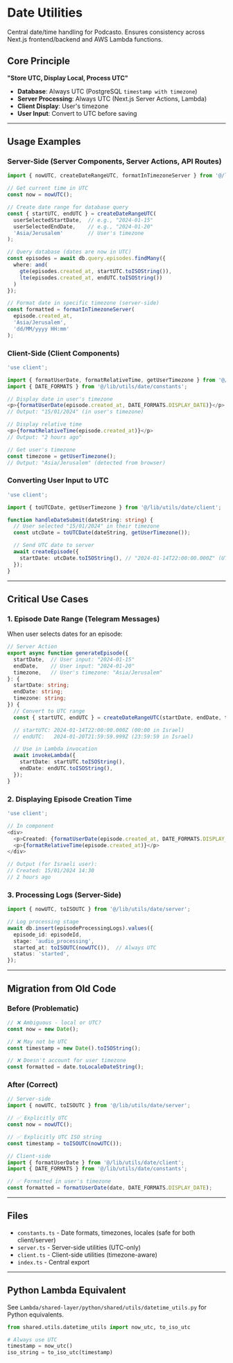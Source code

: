 # Date Utilities

Central date/time handling for Podcasto. Ensures consistency across Next.js frontend/backend and AWS Lambda functions.

## Core Principle

**"Store UTC, Display Local, Process UTC"**

- **Database**: Always UTC (PostgreSQL `timestamp with timezone`)
- **Server Processing**: Always UTC (Next.js Server Actions, Lambda)
- **Client Display**: User's timezone
- **User Input**: Convert to UTC before saving

---

## Usage Examples

### Server-Side (Server Components, Server Actions, API Routes)

```typescript
import { nowUTC, createDateRangeUTC, formatInTimezoneServer } from '@/lib/utils/date/server';

// Get current time in UTC
const now = nowUTC();

// Create date range for database query
const { startUTC, endUTC } = createDateRangeUTC(
  userSelectedStartDate,  // e.g., "2024-01-15"
  userSelectedEndDate,    // e.g., "2024-01-20"
  'Asia/Jerusalem'        // User's timezone
);

// Query database (dates are now in UTC)
const episodes = await db.query.episodes.findMany({
  where: and(
    gte(episodes.created_at, startUTC.toISOString()),
    lte(episodes.created_at, endUTC.toISOString())
  )
});

// Format date in specific timezone (server-side)
const formatted = formatInTimezoneServer(
  episode.created_at,
  'Asia/Jerusalem',
  'dd/MM/yyyy HH:mm'
);
```

### Client-Side (Client Components)

```typescript
'use client';

import { formatUserDate, formatRelativeTime, getUserTimezone } from '@/lib/utils/date/client';
import { DATE_FORMATS } from '@/lib/utils/date/constants';

// Display date in user's timezone
<p>{formatUserDate(episode.created_at, DATE_FORMATS.DISPLAY_DATE)}</p>
// Output: "15/01/2024" (in user's timezone)

// Display relative time
<p>{formatRelativeTime(episode.created_at)}</p>
// Output: "2 hours ago"

// Get user's timezone
const timezone = getUserTimezone();
// Output: "Asia/Jerusalem" (detected from browser)
```

### Converting User Input to UTC

```typescript
'use client';

import { toUTCDate, getUserTimezone } from '@/lib/utils/date/client';

function handleDateSubmit(dateString: string) {
  // User selected "15/01/2024" in their timezone
  const utcDate = toUTCDate(dateString, getUserTimezone());

  // Send UTC date to server
  await createEpisode({
    startDate: utcDate.toISOString(), // "2024-01-14T22:00:00.000Z" (UTC)
  });
}
```

---

## Critical Use Cases

### 1. Episode Date Range (Telegram Messages)

When user selects dates for an episode:

```typescript
// Server Action
export async function generateEpisode({
  startDate,  // User input: "2024-01-15"
  endDate,    // User input: "2024-01-20"
  timezone,   // User's timezone: "Asia/Jerusalem"
}: {
  startDate: string;
  endDate: string;
  timezone: string;
}) {
  // Convert to UTC range
  const { startUTC, endUTC } = createDateRangeUTC(startDate, endDate, timezone);

  // startUTC: 2024-01-14T22:00:00.000Z (00:00 in Israel)
  // endUTC:   2024-01-20T21:59:59.999Z (23:59:59 in Israel)

  // Use in Lambda invocation
  await invokeLambda({
    startDate: startUTC.toISOString(),
    endDate: endUTC.toISOString(),
  });
}
```

### 2. Displaying Episode Creation Time

```typescript
'use client';

// In component
<div>
  <p>Created: {formatUserDate(episode.created_at, DATE_FORMATS.DISPLAY_DATETIME)}</p>
  <p>{formatRelativeTime(episode.created_at)}</p>
</div>

// Output (for Israeli user):
// Created: 15/01/2024 14:30
// 2 hours ago
```

### 3. Processing Logs (Server-Side)

```typescript
import { nowUTC, toISOUTC } from '@/lib/utils/date/server';

// Log processing stage
await db.insert(episodeProcessingLogs).values({
  episode_id: episodeId,
  stage: 'audio_processing',
  started_at: toISOUTC(nowUTC()),  // Always UTC
  status: 'started',
});
```

---

## Migration from Old Code

### Before (Problematic)
```typescript
// ❌ Ambiguous - local or UTC?
const now = new Date();

// ❌ May not be UTC
const timestamp = new Date().toISOString();

// ❌ Doesn't account for user timezone
const formatted = date.toLocaleDateString();
```

### After (Correct)
```typescript
// Server-side
import { nowUTC, toISOUTC } from '@/lib/utils/date/server';

// ✅ Explicitly UTC
const now = nowUTC();

// ✅ Explicitly UTC ISO string
const timestamp = toISOUTC(nowUTC());

// Client-side
import { formatUserDate } from '@/lib/utils/date/client';
import { DATE_FORMATS } from '@/lib/utils/date/constants';

// ✅ Formatted in user's timezone
const formatted = formatUserDate(date, DATE_FORMATS.DISPLAY_DATE);
```

---

## Files

- `constants.ts` - Date formats, timezones, locales (safe for both client/server)
- `server.ts` - Server-side utilities (UTC-only)
- `client.ts` - Client-side utilities (timezone-aware)
- `index.ts` - Central export

---

## Python Lambda Equivalent

See `Lambda/shared-layer/python/shared/utils/datetime_utils.py` for Python equivalents.

```python
from shared.utils.datetime_utils import now_utc, to_iso_utc

# Always use UTC
timestamp = now_utc()
iso_string = to_iso_utc(timestamp)
```
